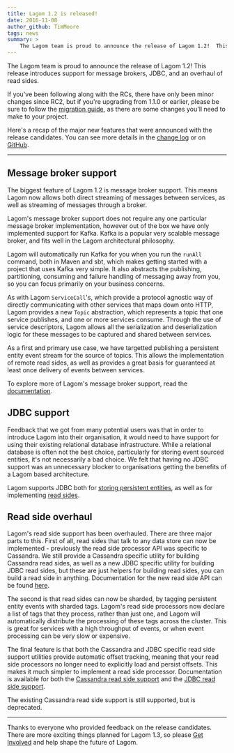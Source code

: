 ```yaml
---
title: Lagom 1.2 is released!
date: 2016-11-08
author_github: TimMoore
tags: news
summary: >
    The Lagom team is proud to announce the release of Lagom 1.2!  This release introduces support for message brokers, JDBC, and an overhaul of read sides.
---
```


The Lagom team is proud to announce the release of Lagom 1.2!  This release introduces support for message brokers, JDBC, and an overhaul of read sides.

If you've been following along with the RCs, there have only been minor changes since RC2, but if you're upgrading from 1.1.0 or earlier, please be sure to follow the [migration guide](//www.lagomframework.com/documentation/1.2.x/java/Migration12.html), as there are some changes you'll need to make to your project.

Here's a recap of the major new features that were announced with the release candidates. You can see more details in the [change log](/changelog.html) or on [GitHub](https://github.com/lagom/lagom/issues?utf8=%E2%9C%93&q=milestone%3A1.2.0).

---

## Message broker support

The biggest feature of Lagom 1.2 is message broker support. This means Lagom now allows both direct streaming of messages between services, as well as streaming of messages through a broker.

Lagom's message broker support does not require any one particular message broker implementation, however out of the box we have only implemented support for Kafka. Kafka is a popular very scalable message broker, and fits well in the Lagom architectural philosophy.

Lagom will automatically run Kafka for you when you run the `runAll` command, both in Maven and sbt, which makes getting started with a project that uses Kafka very simple. It also abstracts the publishing, partitioning, consuming and failure handling of messaging away from you, so you can focus primarily on your business concerns.

As with Lagom `ServiceCall`'s, which provide a protocol agnostic way of directly communicating with other services that maps down onto HTTP, Lagom provides a new `Topic` abstraction, which represents a topic that one service publishes, and one or more services consume. Through the use of service descriptors, Lagom allows all the serialization and deserialization logic for these messages to be captured and shared between services.

As a first and primary use case, we have targetted publishing a persistent entity event stream for the source of topics. This allows the implementation of remote read sides, as well as provides a great basis for guaranteed at least once delivery of events between services.

To explore more of Lagom's message broker support, read the [documentation](http://www.lagomframework.com/documentation/1.2.x/java/MessageBroker.html).

## JDBC support

Feedback that we got from many potential users was that in order to introduce Lagom into their organisation, it would need to have support for using their existing relational database infrastructure. While a relational database is often not the best choice, particularly for storing event sourced entities, it's not necessarily a bad choice. We felt that having no JDBC support was an unnecessary blocker to organisations getting the benefits of a Lagom based architecture.

Lagom supports JDBC both for [storing persistent entities](http://www.lagomframework.com/documentation/1.2.x/java/PersistentEntityRDBMS.html), as well as for implementing [read sides](http://www.lagomframework.com/documentation/1.2.x/java/ReadSideRDBMS.html).

## Read side overhaul

Lagom's read side support has been overhauled. There are three major parts to this. First of all, read sides that talk to any data store can now be implemented - previously the read side processor API was specific to Cassandra. We still provide a Cassandra specific utility for building Cassandra read sides, as well as a new JDBC specific utility for building JDBC read sides, but these are just helpers for building read sides, you can build a read side in anything. Documentation for the new read side API can be found [here](http://www.lagomframework.com/documentation/1.2.x/java/ReadSide.html).

The second is that read sides can now be sharded, by tagging persistent entity events with sharded tags. Lagom's read side processors now declare a list of tags that they process, rather than just one, and Lagom will automatically distribute the processing of these tags across the cluster. This is great for services with a high throughput of events, or when event processing can be very slow or expensive.

The final feature is that both the Cassandra and JDBC specific read side support utilities provide automatic offset tracking, meaning that your read side processors no longer need to explicitly load and persist offsets. This makes it much simpler to implement a read side processor. Documentation is available for both the [Cassandra read side support](http://www.lagomframework.com/documentation/1.2.x/java/ReadSideCassandra.html) and the [JDBC read side support](http://www.lagomframework.com/documentation/1.2.x/java/ReadSideRDBMS.html).

The existing Cassandra read side support is still supported, but is deprecated.

---

Thanks to everyone who provided feedback on the release candidates. There are more exciting things planned for Lagom 1.3, so please [Get Involved](/get-involved.html) and help shape the future of Lagom.
